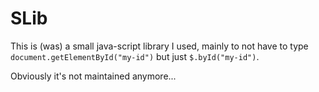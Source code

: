 # SLib
This is (was) a small java-script library I used, mainly to not have
to type `document.getElementById("my-id")` but just `$.byId("my-id")`.

Obviously it's not maintained anymore...
